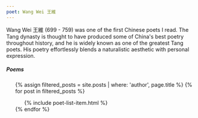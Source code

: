 ```yaml
---
poet: Wang Wei 王維
---
```

Wang Wei 王維 (699 - 759) was one of the first Chinese poets I read. The Tang dynasty is thought to have produced some of China's best poetry throughout history, and he is widely known as one of the greatest Tang poets. His poetry effortlessly blends a naturalistic aesthetic with personal expression.

##### Poems

<ul>
  {% assign filtered_posts = site.posts | where: 'author', page.title %}
  {% for post in filtered_posts %}
       <ul class="post-list">
             {% include poet-list-item.html %}
       </ul>
  {% endfor %}
</ul>